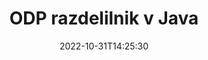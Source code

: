 ---
############################# Static ############################
layout: "auto-gen-merger"
date: 2022-10-31T14:25:30
draft: false
otherformats: ods odt one otp ott pdf pps ppsx ppt pptx rtf tex vdx vsdm vsdx vssm

############################# Head ############################
head_title: "Razdeli ODP na več datotek v Java"
head_description: "Eno datoteko ODP razdelite na več datotek na podlagi številk strani, intervalov strani, sodih ali lihih strani z API-jem za združevanje dokumentov."

############################# Header ############################
title: "ODP razdelilnik v Java"
description: "Razdelite ODP z nekaj vrsticami kode Java."
bg_image: "https://cms.admin.containerize.com/templates/aspose/App_Themes/V3/images/bg/header1.png"
bg_overlay: false
button:
    enable: true
    icon: "fas fa-arrow-down"
    label: "Prenesite brezplačno preskusno različico"
    link: "https://downloads.groupdocs.com/merger/java"

############################# SubMenu ############################
submenu:
    enable: true

    left:
        img_alt: "GroupDocs.Merger for Java"
        image: "https://cms.admin.containerize.com/templates/groupdocs/images/product-logos/90x90-noborder/groupdocs-merger-java.png"
        product: "GroupDocs.Merger"
        platform: "Java"

    middle:
        button:

            # button loop
            - link: "https://apireference.groupdocs.com/merger/java"
              text: "API Reference"

            # button loop
            - link: "https://github.com/groupdocs-merger"
              text: "Primeri kod"

            # button loop
            - link: "https://products.groupdocs.app/merger/family"
              text: "Predstavitve v živo"

            # button loop
            - link: "https://purchase.groupdocs.com/pricing/merger/java"
              text: "Cenitev"

    right:
        link_download: "https://downloads.groupdocs.com/merger"
        link_learn: "https://docs.groupdocs.com/merger/java"
        link_buy: "https://purchase.groupdocs.com"

############################# About ############################
about:
    enable: true
    title: "O API-ju GroupDocs.Merger for Java"
    content: |
        Knjižnica [GroupDocs.Merger for Java](/sl/merger/java/) ponuja preprosto rešitev za varno spajanje in razdelitev med široko paleto formatov dokumentov, vključno s PDF, Microsoft Office (Word, Excel, PowerPoint, OneNote), OpenDocument, HTML, slike in mnogi drugi znotraj aplikacij Java. Če dodate le nekaj vrstic kode, izvedite več operacij dokumenta, kot so premikanje, odstranjevanje, vrtenje, zamenjava, ekstrahiranje ali spreminjanje orientacije strani v dokumentih. API za združevanje dokumentov podpira tudi predogled strani dokumenta kot slike za analizo strukture dokumenta, oblikovanja in vsebine na strani.
        
        GroupDocs.Merger API je prava izbira za korporativne rešitve, ki potrebujejo funkcije za razdeljevanje datotek. Ti API-ji so dobro podprti na vseh glavnih operacijskih sistemih in platformah, vključno z J2SE 7.0 (1.7), J2SE 8.0 (1.8), Java 10.

############################# Steps ############################
steps:
    enable: true
    title_left: "Razdeli datoteko ODP po straneh v Java"
    content_left: |
        [GroupDocs.Merger for Java](/sl/merger/java/) razvijalcem Java olajša razdelitev ene datoteke ODP na več nastalih datotek z implementacijo nekaj preprostih korakov.
        
        * Inicializirajte **SplitOptions** s formatom poti izhodnih datotek.
        * Ustvarite nov primerek **Merger** in podajte pot izvornega dokumenta kot parameter konstruktorja.
        * Pokličite **split** in posredujte objekt **SplitOptions**, da shranite nastale dokumente.

    title_right: "Sistemske zahteve"
    content_right: |
        API-ji GroupDocs.Merger for Java so podprti na vseh glavnih platformah in operacijskih sistemih. Preden izvedete spodnjo kodo, se prepričajte, da imate v sistemu nameščene naslednje predpogoje.

        * Operacijski sistemi: Microsoft Windows, Linux, MacOS
        * Razvojna okolja: NetBeans, IntelliJ IDEA, Eclipse
        * Ogrodja: J2SE 7.0 (1.7), J2SE 8.0 (1.8), Java 10
        * Prenesite najnovejšo različico GroupDocs.Merger for Java iz [Maven](https://repository.groupdocs.com/webapp/#/artifacts/browse/tree/General/repo/com/groupdocs/groupdocs-merger)
         
    code: |
     {{% merger/additional-styles %}}
     {{< merger/code-merger title="Kako razdeliti datoteko ODP s primerom kode Java">}}

        ```java    
        // Razdeli datoteko ODP z API-jem GroupDocs.Merger za Java
        String filePath = "input.odp";
        String filePathOut = "output.odp";
        
        // Inicializirajte razred SplitOptions s formatom poti izhodnih datotek
        SplitOptions splitOptions = new SplitOptions(filePathOut, new int[] { 3, 6, 8 });

        // Ustvari združitev z vhodnim dokumentom ODP
        Merger merger = new Merger(filePath);

        // Pokličite metodo split in posredujte objekt SplitOptions, da shranite nastale dokumente
        merger.split(splitOptions);
        ```
     {{< /merger/code-merger >}}

############################# Demos ############################
demos:
    enable: true
    title: "Predstavitve v živo - Razdeli ODP datoteko na spletu"
    content: |
       Takoj razdelite datoteko ODP tako, da obiščete spletno mesto [GroupDocs.Merger Live Demos](https://products.groupdocs.app/splitter/odp).
       Predstavitev v živo ima naslednje prednosti.
        
############################# About Formats ############################
about_formats:
    enable: true

############################# More Formats ############################
more_formats:
    enable: true
    title: "Razdeli datoteko drugih formatov"
    content: |
        Java dokumentira API za združevanje in razdelitev za oblike datotek in slike. Razdelite nekaj priljubljenih formatov datotek, kot je navedeno spodaj.

############################# Back to top ###############################
back_to_top:
    enable: true
---